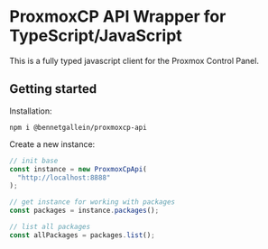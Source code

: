 # ProxmoxCP API Wrapper for TypeScript/JavaScript

This is a fully typed javascript client for the Proxmox Control Panel.

## Getting started
Installation:
```
npm i @bennetgallein/proxmoxcp-api
```

Create a new instance:

```js
// init base
const instance = new ProxmoxCpApi(
  "http://localhost:8888"
);

// get instance for working with packages
const packages = instance.packages();

// list all packages
const allPackages = packages.list();
```
